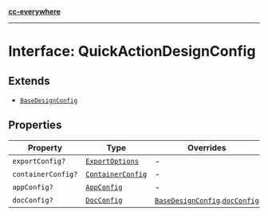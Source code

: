 [**cc-everywhere**](../../../../../../index.md)

***

# Interface: QuickActionDesignConfig

## Extends

- [`BaseDesignConfig`](base-design-config.md)

## Properties

| Property | Type | Overrides | Inherited from |
| ------ | ------ | ------ | ------ |
| `exportConfig?` | [`ExportOptions`](../../../export-config-types/type-aliases/export-options.md) | - | [`BaseDesignConfig`](../../design-config-types/interfaces/base-design-config.md).[`exportConfig`](../../design-config-types/interfaces/base-design-config.md#exportconfig) |
| `containerConfig?` | [`ContainerConfig`](../../../container-config-types/type-aliases/container-config.md) | - | [`BaseDesignConfig`](../../design-config-types/interfaces/base-design-config.md).[`containerConfig`](../../design-config-types/interfaces/base-design-config.md#containerconfig) |
| `appConfig?` | [`AppConfig`](../../app-config-types/interfaces/app-config.md) | - | [`BaseDesignConfig`](../../design-config-types/interfaces/base-design-config.md).[`appConfig`](../../design-config-types/interfaces/base-design-config.md#appconfig) |
| `docConfig?` | [`DocConfig`](../../doc-config-types/interfaces/doc-config.md) | [`BaseDesignConfig`](../../design-config-types/interfaces/base-design-config.md).[`docConfig`](../../design-config-types/interfaces/base-design-config.md#docconfig) | - |

